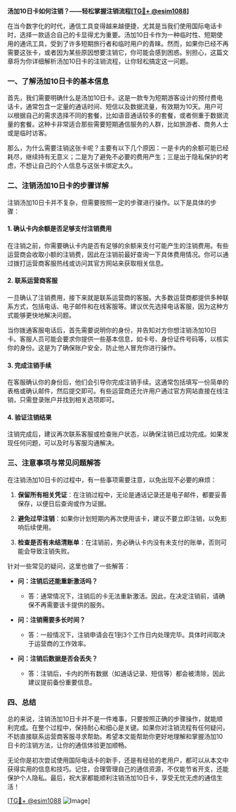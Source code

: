 **汤加10日卡如何注销？——轻松掌握注销流程[[TG💪+ @esim1088](https://t.me/s/esim1088)]**

在当今数字化的时代，通信工具变得越来越便捷，尤其是当我们使用国际电话卡时，选择一款适合自己的卡显得尤为重要。汤加10日卡作为一种临时性、短期使用的通讯工具，受到了许多短期旅行者和临时用户的青睐。然而，如果你已经不再需要这张卡，或者因为某些原因想要注销它，你可能会感到困惑。别担心，这篇文章将为你详细解析汤加10日卡的注销流程，让你轻松搞定这一问题。

### 一、了解汤加10日卡的基本信息

首先，我们需要明确什么是汤加10日卡。这是一款专为短期游客设计的预付费电话卡，通常包含一定量的通话时间、短信以及数据流量，有效期为10天。用户可以根据自己的需求选择不同的套餐，比如语音通话较多的套餐，或者侧重于数据流量的套餐。这种卡非常适合那些需要短期通信服务的人群，比如旅游者、商务人士或是临时访客。

那么，为什么需要注销这张卡呢？主要有以下几个原因：一是卡内的余额可能已经耗尽，继续持有无意义；二是为了避免不必要的费用产生；三是出于隐私保护的考虑，不想让自己的个人信息与这张卡绑定太久。

### 二、注销汤加10日卡的步骤详解

注销汤加10日卡并不复杂，但需要按照一定的步骤进行操作。以下是具体的步骤：

#### 1. 确认卡内余额是否足够支付注销费用

在注销之前，你需要确认卡内是否有足够的余额来支付可能产生的注销费用。有些运营商会收取小额的注销费，因此在注销前最好查询一下具体费用情况。你可以通过拨打运营商客服热线或访问其官方网站来获取相关信息。

#### 2. 联系运营商客服

一旦确认了注销费用，接下来就是联系运营商的客服。大多数运营商都提供多种联系方式，包括电话、电子邮件和在线客服等。建议优先选择电话客服，因为这种方式能够更快地解决问题。

当你拨通客服电话后，首先需要说明你的身份，并告知对方你想注销汤加10日卡。客服人员可能会要求你提供一些基本信息，如卡号、身份证件号码等，以核实你的身份。这是为了确保账户安全，防止他人冒充你进行操作。

#### 3. 完成注销手续

在客服确认你的身份后，他们会引导你完成注销手续。这通常包括填写一份简单的表格或确认邮件，然后提交即可。有些运营商还允许用户通过官方网站直接在线注销，只需登录账户并找到相关选项即可。

#### 4. 验证注销结果

注销完成后，建议再次联系客服或检查账户状态，以确保注销已成功完成。如果发现任何问题，可以及时与客服沟通解决。

### 三、注意事项与常见问题解答

在注销汤加10日卡的过程中，有一些事项需要注意，以免出现不必要的麻烦：

1. **保留所有相关凭证**：在注销过程中，无论是通话记录还是电子邮件，都要妥善保存，以便日后查询或作为证据。
   
2. **避免过早注销**：如果你计划短期内再次使用该卡，建议不要立即注销，以免影响后续使用。

3. **检查是否有未结清账单**：在注销前，务必确认卡内没有未支付的账单，否则可能会导致注销失败。

针对一些常见的疑问，这里也做了一些解答：

- **问：注销后还能重新激活吗？**
  - 答：通常情况下，注销后的卡无法重新激活。因此，在决定注销前，请确保不再需要该卡提供的服务。

- **问：注销需要多长时间？**
  - 答：一般情况下，注销申请会在1到3个工作日内处理完毕。具体时间取决于运营商的工作效率。

- **问：注销后数据是否会丢失？**
  - 答：注销后，卡内的所有数据（如通话记录、短信等）都会被清除，因此建议提前备份重要信息。

### 四、总结

总的来说，注销汤加10日卡并不是一件难事，只要按照正确的步骤操作，就能顺利完成。在整个过程中，保持耐心和细心是关键。如果你对注销流程有任何疑问，不妨直接联系运营商客服寻求帮助。希望本文能帮助你更好地理解和掌握汤加10日卡的注销方法，让你的通信体验更加顺畅。

无论你是初次尝试使用国际电话卡的新手，还是有经验的老用户，都可以从本文中获得实用的信息和技巧。记住，合理管理自己的通信资源，不仅能节省开支，还能保护个人隐私。最后，祝大家都能顺利注销汤加10日卡，享受无忧无虑的通信生活！

[[TG💪+ @esim1088](https://t.me/s/esim1088) ![Image](https://i.postimg.cc/4NQfJmqS/Snipaste-2025-05-13-00-14-12.png)]